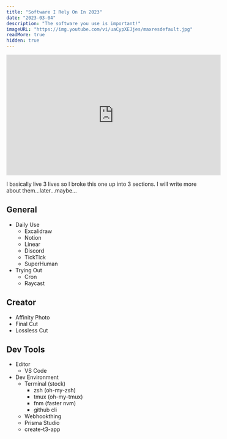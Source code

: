 ```yaml
---
title: "Software I Rely On In 2023"
date: "2023-03-04"
description: "The software you use is important!"
imageURL: "https://img.youtube.com/vi/uaCypXEJjes/maxresdefault.jpg"
readMore: true
hidden: true
---
```


<iframe width="560" height="315" src="https://www.youtube.com/embed/uaCypXEJjes" title="YouTube video player" frameborder="0" allow="accelerometer; autoplay; clipboard-write; encrypted-media; gyroscope; picture-in-picture; web-share" allowfullscreen></iframe>

I basically live 3 lives so I broke this one up into 3 sections. I will write more about them...later...maybe...

## General

- Daily Use
  - Excalidraw
  - Notion
  - Linear
  - Discord
  - TickTick
  - SuperHuman
- Trying Out
  - Cron
  - Raycast

## Creator

- Affinity Photo
- Final Cut
- Lossless Cut

## Dev Tools

- Editor
  - VS Code
- Dev Environment
  - Terminal (stock)
    - zsh (oh-my-zsh)
    - tmux (oh-my-tmux)
    - fnm (faster nvm)
    - github cli
  - Webhookthing
  - Prisma Studio
  - create-t3-app
